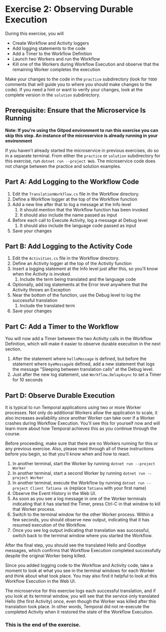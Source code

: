 # Exercise 2: Observing Durable Execution
During this exercise, you will

* Create Workflow and Activity loggers 
* Add logging statements to the code
* Add a Timer to the Workflow Definition
* Launch two Workers and run the Workflow
* Kill one of the Workers during Workflow Execution and observe that the remaining Worker completes the execution

Make your changes to the code in the `practice` subdirectory (look for `TODO` comments that will guide you to where you should make changes to the code). If you need a hint or want to verify your changes, look at the complete version in the `solution` subdirectory.

## Prerequisite: Ensure that the Microservice Is Running

**Note: If you're using the Gitpod environment to run this exercise you can
skip this step. An instance of the microservice is already running in your
environment**

If you haven't already started the microservice in previous exercises, do so in
a separate terminal. From either the `practice` or `solution` subdirectory for
this exercise, run `dotnet run --project Web`. The
microservice code does not change between the practice and solution examples.

## Part A: Add Logging to the Workflow Code

1. Edit the `TranslationWorkflow.cs` file in the Workflow directory.
2. Define a Workflow logger at the top of the Workflow function
3. Add a new line after that to log a message at the Info level
   1. It should mention that the Workflow function has been invoked
   2. It should also include the name passed as input
4. Before each call to Execute Activity, log a message at Debug level
   1. It should also include the language code passed as input
5. Save your changes

## Part B: Add Logging to the Activity Code

1. Edit the `Activities.cs` file in the Workflow directory.
2. Define an Activity logger at the top of the Activity function
3. Insert a logging statement at the Info level just after this, so you'll know when the Activity is invoked.
   1. Include the term being translated and the language code
4. Optionally, add log statements at the Error level anywhere that the Activity throws an Exception
5. Near the bottom of the function, use the Debug level to log the successful translation
   1. Include the translated term
6. Save your changes

## Part C: Add a Timer to the Workflow
You will now add a Timer between the two Activity calls in the Workflow Definition, which will make it easier to observe durable execution in the next section.

1. After the statement where `helloMessage` is defined, but before the statement where `byeMessage`is defined, add a new statement that logs the message "Sleeping between translation calls" at the Debug level.
2. Just after the new log statement, use `Workflow.DelayAsync` to set a Timer for 10 seconds

## Part D: Observe Durable Execution
It is typical to run Temporal applications using two or more Worker processes. Not only do additional Workers allow the application to scale, it also increases availability since another Worker can take over if a Worker crashes during Workflow Execution. You'll see this for yourself now and will learn more about how Temporal achieves this as you continue through the course.

Before proceeding, make sure that there are no Workers running for this or any previous exercise. Also, please read through all of these instructions before you begin, so that you'll know when and how to react.

1. In another terminal, start the Worker by running `dotnet run --project Worker`
2. In another terminal, start a second Worker by running `dotnet run --project Worker`
3. In another terminal, execute the Workflow by running `dotnet run --project Client Tatiana sk` (replace `Tatiana` with your first name) 
4. Observe the Event History in the Web UI. 
5. As soon as you see a log message in one of the Worker terminals indicating that it has started the Timer, press Ctrl-C in that window to kill that Worker process.
6. Switch to the terminal window for the other Worker process. Within a few seconds, you should observe new output, indicating that it has resumed execution of the Workflow.
7. Once you see log output indicating that translation was successful, switch back to the terminal window where you started the Workflow. 

After the final step, you should see the translated Hello and Goodbye messages, which confirms that Workflow Execution completed successfully despite the original Worker being killed.

Since you added logging code to the Workflow and Activity code, take a moment to look at what you see in the terminal windows for each Worker and think about what took place. You may also find it helpful to look at this Workflow Execution in the Web UI.

The microservice for this exercise logs each successful translation, and if you look at its terminal window, you will see that the service only translated Hello (the first Activity) once, even though the Worker was killed after this translation took place. In other words, Temporal did not re-execute the completed Activity when it restored the state of the Workflow Execution. 

### This is the end of the exercise.